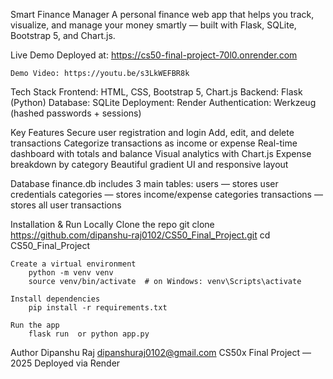 Smart Finance Manager
    A personal finance web app that helps you track, visualize, and manage your money smartly — built with Flask, SQLite, Bootstrap 5, and Chart.js.

Live Demo
    Deployed at: https://cs50-final-project-70l0.onrender.com

    Demo Video: https://youtu.be/s3LkWEFBR8k

Tech Stack
    Frontend: HTML, CSS, Bootstrap 5, Chart.js
    Backend: Flask (Python)
    Database: SQLite
    Deployment: Render
    Authentication: Werkzeug (hashed passwords + sessions)

Key Features
    Secure user registration and login
    Add, edit, and delete transactions
    Categorize transactions as income or expense
    Real-time dashboard with totals and balance
    Visual analytics with Chart.js
    Expense breakdown by category
    Beautiful gradient UI and responsive layout

Database
    finance.db includes 3 main tables:
    users — stores user credentials
    categories — stores income/expense categories
    transactions — stores all user transactions

Installation & Run Locally
    Clone the repo
        git clone https://github.com/dipanshu-raj0102/CS50_Final_Project.git
        cd CS50_Final_Project


    Create a virtual environment
        python -m venv venv
        source venv/bin/activate  # on Windows: venv\Scripts\activate

    Install dependencies
        pip install -r requirements.txt

    Run the app
        flask run  or python app.py

Author
    Dipanshu Raj
    dipanshuraj0102@gmail.com
    CS50x Final Project — 2025
    Deployed via Render